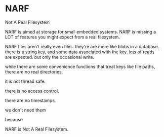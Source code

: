 NARF
====

Not A Real Filesystem

NARF is aimed at storage for small embedded systems.
NARF is missing a LOT of features you might expect from a real filesystem.

NARF files aren't really even files.
they're are more like blobs in a database.
there is a string key, and some data associated with the key.
lots of reads are expected.
but only the occasional write.

while there are some convenience functions that treat keys like file paths, there are no real directories.

it is not thread safe.

there is no access control.

there are no timestamps.

we don't need them

because

NARF is Not A Real Filesystem.

